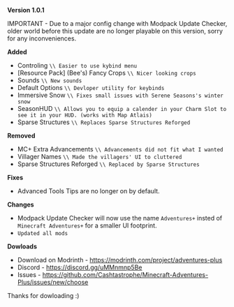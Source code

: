 **Version 1.0.1**

IMPORTANT - Due to a major config change with Modpack Update Checker, older world before this update are no longer playable on this version, sorry for any inconveniences.

**Added**
  - Controling ``\\ Easier to use kybind menu``
  - [Resource Pack] (Bee's) Fancy Crops ``\\ Nicer looking crops``
  - Sounds ``\\ New sounds``
  - Default Options ``\\ Devloper utility for keybinds``
  - Immersive Snow ``\\ Fixes small issues with Serene Seasons's winter snow``
  - SeasonHUD ``\\ Allows you to equip a calender in your Charm Slot to see it in your HUD. (works with Map Atlais)``
  - Sparse Structures ``\\ Replaces Sparse Structures Reforged``

**Removed**
  - MC+ Extra Advancements ``\\ Advancements did not fit what I wanted``
  - Villager Names ``\\ Made the villagers' UI to cluttered``
  - Sparse Structures Reforged ``\\ Replaced by Sparse Structures``
  
**Fixes**
  - Advanced Tools Tips are no longer on by default.

**Changes**
  - Modpack Update Checker will now use the name ``Adventures+`` insted of ``Minecraft Adventures+`` for a smaller UI footprint.
  - ``Updated all mods``

**Dowloads**

  - Download on Modrinth - https://modrinth.com/project/adventures-plus
  - Discord - https://discord.gg/uMMnmnp5Be
  - Issues - https://github.com/Cashtastrophe/Minecraft-Adventures-Plus/issues/new/choose

Thanks for dowloading :)
